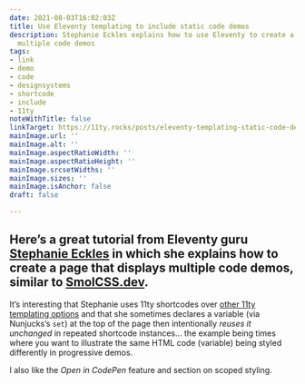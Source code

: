 ```yaml
---
date: 2021-08-03T16:02:03Z
title: Use Eleventy templating to include static code demos
description: Stephanie Eckles explains how to use Eleventy to create a page that displays
  multiple code demos
tags:
- link
- demo
- code
- designsystems
- shortcode
- include
- 11ty
noteWithTitle: false
linkTarget: https://11ty.rocks/posts/eleventy-templating-static-code-demos/
mainImage.url: ''
mainImage.alt: ''
mainImage.aspectRatioWidth: ''
mainImage.aspectRatioHeight: ''
mainImage.srcsetWidths: ''
mainImage.sizes: ''
mainImage.isAnchor: false
draft: false

---
```

Here’s a great tutorial from Eleventy guru [Stephanie Eckles](https://twitter.com/5t3ph) in which she explains how to create a page that displays multiple code demos, similar to [SmolCSS.dev](https://smolcss.dev/).
---

It’s interesting that Stephanie uses 11ty shortcodes over [other 11ty templating options]( https://fuzzylogic.me/posts/reusable-code-snippets-and-components-in-eleventy/) and that she sometimes declares a variable (via Nunjucks’s `set`) at the top of the page then intentionally _reuses it unchanged_ in repeated shortcode instances… the example being times where you want to illustrate the same HTML code (variable) being styled differently in progressive demos.

I also like the _Open in CodePen_ feature and section on scoped styling.
